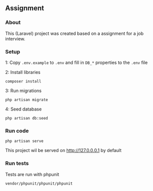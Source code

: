 
## Assignment


### About
This (Laravel) project was created based on a assignment for a job interview.

### Setup

1: Copy `.env.example` to `.env` and fill in `DB_*` properties to the `.env` file

2: Install libraries
```
composer install
```

3: Run migrations

```
php artisan migrate
```

4: Seed database

```
php artisan db:seed
```

### Run code

```
php artisan serve
```

This project wil be served on http://127.0.0.0.1 by default



### Run tests

Tests are run with phpunit

```
vendor/phpunit/phpunit/phpunit
``` 
